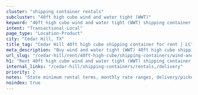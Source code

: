 ```yaml
---
cluster: "shipping container rentals"
subcluster: "40ft high cube wind and water tight (WWT)"
keyword: "40ft high cube wind and water tight (WWT) shipping container for rent Cedar Hill, TX"
intent: "Transactional-Local"
page_type: "Location-Product"
city: "Cedar Hill, TX"
title_tag: "Cedar Hill 40ft high cube shipping container for rent | LC"
meta_description: "Buy wind and water tight (WWT) 40ft high cube shipping container rent with local delivery in Cedar Hill, TX. LC Container — local Since 2003. Request a fast quote today."
url_slug: "/cedar-hill/rent/40ft-high-cube/shipping-containers/wind-and-water-tight-wwt"
h1: "Rent 40ft high cube wind and water tight (WWT) shipping container in Cedar Hill"
internal_links: "/cedar-hill/shipping-containers/rentals,/delivery"
priority: 2
notes: "State minimum rental terms, monthly rate ranges, delivery/pickup fees, service area."
noindex: true
---
```


<!-- TODO: Add unique city/inventory copy, images, and internal links here. -->
